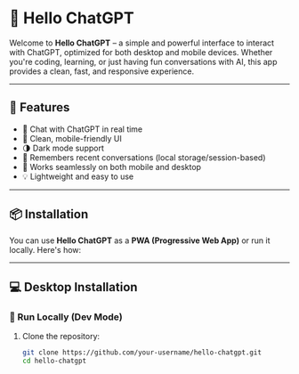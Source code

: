 # 👋 Hello ChatGPT

Welcome to **Hello ChatGPT** – a simple and powerful interface to interact with ChatGPT, optimized for both desktop and mobile devices. Whether you're coding, learning, or just having fun conversations with AI, this app provides a clean, fast, and responsive experience.

---

## 🚀 Features

- 🤖 Chat with ChatGPT in real time
- 💬 Clean, mobile-friendly UI
- 🌗 Dark mode support
- 🧠 Remembers recent conversations (local storage/session-based)
- 📱 Works seamlessly on both mobile and desktop
- 💡 Lightweight and easy to use

---

## 📦 Installation

You can use **Hello ChatGPT** as a **PWA (Progressive Web App)** or run it locally. Here's how:

---

## 💻 Desktop Installation

### 🔧 Run Locally (Dev Mode)
1. Clone the repository:
   ```bash
   git clone https://github.com/your-username/hello-chatgpt.git
   cd hello-chatgpt
